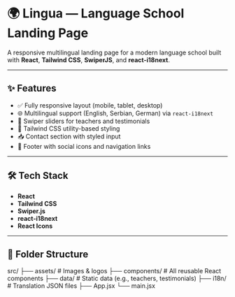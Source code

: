 # 🌍 Lingua — Language School Landing Page

A responsive multilingual landing page for a modern language school built with **React**, **Tailwind CSS**, **SwiperJS**, and **react-i18next**.

---

## ✨ Features

- ✅ Fully responsive layout (mobile, tablet, desktop)
- 🌐 Multilingual support (English, Serbian, German) via `react-i18next`
- 📸 Swiper sliders for teachers and testimonials
- 🎯 Tailwind CSS utility-based styling
- 📥 Contact section with styled input
- 📍 Footer with social icons and navigation links

---

## 🛠️ Tech Stack

- **React**
- **Tailwind CSS**
- **Swiper.js**
- **react-i18next**
- **React Icons**

---

## 📁 Folder Structure

src/
├── assets/ # Images & logos
├── components/ # All reusable React components
├── data/ # Static data (e.g., teachers, testimonials)
├── i18n/ # Translation JSON files
├── App.jsx
└── main.jsx






